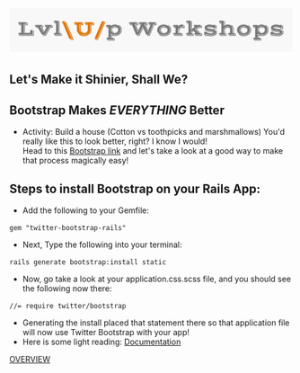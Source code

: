 ![logo](https://github.com/AlliVaughn/lvlup_curriculum/raw/master/images/logo.png)
=================================

## Let's Make it Shinier, Shall We? 
## Bootstrap Makes *EVERYTHING* Better
* Activity:  Build a house (Cotton vs toothpicks and marshmallows) 
You'd really like this to look better, right?  I know I would!  
Head to this [Bootstrap link](https://github.com/seyhunak/twitter-bootstrap-rails) and let's
take a look at a good way to make that process magically easy! 
 


## Steps to install Bootstrap on your Rails App: 
* Add the following to your Gemfile: 
```
gem "twitter-bootstrap-rails"
```
* Next, Type the following into your terminal: 
```
rails generate bootstrap:install static

```
* Now, go take a look at your application.css.scss file, and you should see the following now there: 
```
//= require twitter/bootstrap

```
* Generating the install placed that statement there so that application file will now use Twitter Bootstrap with your app! 
* Here is some light reading: 
[Documentation](http://www.rubydoc.info/gems/twitter-bootstrap-rails/3.2.2)

[OVERVIEW](overview.md)
